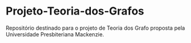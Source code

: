 # Projeto-Teoria-dos-Grafos
Repositório destinado para o projeto de Teoria dos Grafo proposta pela Universidade Presbiteriana Mackenzie.
